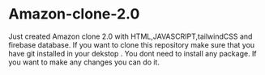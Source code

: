 # Amazon-clone-2.0
Just created Amazon clone 2.0 with HTML,JAVASCRIPT,tailwindCSS and firebase database.
If you want to clone this repository make sure that you have git installed in your dekstop .
You dont need to install any package.
If you want to make any changes you can do it.

